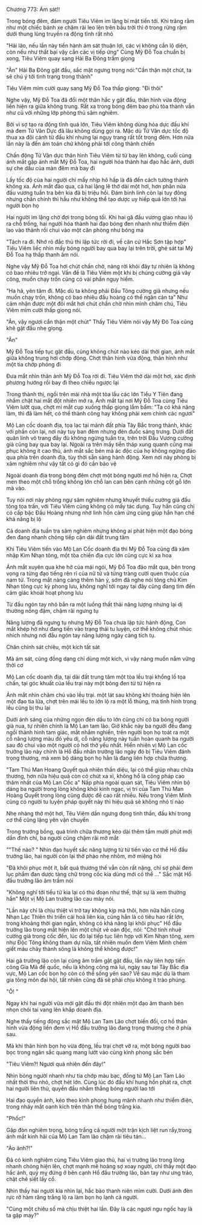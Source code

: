 




Chương 773: Ám sát!!


Trong bóng đêm, đám người Tiêu Viêm im lặng bí mật tiến tới. Khi trăng rằm như một chiếc bánh xe chậm rãi leo lên trên bầu trời thì ở trong rừng rậm dưới thung lũng truyền ra động tĩnh rất nhỏ

"Hải lão, nếu lần này tiến hành ám sát thuận lợi, các vị không cần lộ diện, còn nếu như thất bại vậy cần các vị tiếp ứng" Cùng Mỹ Đỗ Toa chuẩn bị xong, Tiêu Viêm quay sang Hải Ba Đông trầm giọng

"Ân" Hải Ba Đông gật đầu, sắc mặt ngưng trọng nói:"Cần thận một chút, ta sẽ chú ý tới tình trạng trong thành"

Tiêu Viêm mỉm cười quay sang Mỹ Đỗ Toa thấp giọng: "Đi thôi"

Nghe vậy, Mỹ Đỗ Toa đã đổi một thân hắc y gật đầu, thân hình vừa động liền hiện ra giữa không trung. Rất xa trong bóng đêm bao phủ tòa thành vẫn như cũ với những lớp phòng thủ sâm nghiêm.

Bởi vì sợ tạo ra động tĩnh quá lớn, Tiêu Viêm không dùng hỏa dực đấu khí mà đem Tử Vân Dực đã lâu không dùng gọi ra. Mặc dù Tử Vân dực tốc độ thua xa đôi cánh từ đấu khí nhưng lại ngụy trang rất tốt trong đêm. Hơn nữa lần này là đến ám toán chứ không phải tới công thành chiến

Chấn động Tử Vân dực thân hình Tiêu Viêm từ từ bay lên không, cuối cùng ánh mắt gặp ánh mắt Mỹ Đỗ Toa, hai người hóa thành hai đạo hắc ảnh, dưới sự che dấu của màn đêm mà bay đi

Lấy tốc độ của hai người chỉ mấy nhịp hô hấp là đã đến cách tường thành không xa. Ánh mắt đảo qua, cả hai lặng lẽ thở dài một hơi, hơn phân nửa đấu vương tuần tra bên kia đã bị triệu hồi. Đám binh lính còn lại tuy đông nhưng chân chính thì hầu như không thể tạo dược uy hiếp quá lớn tới hai người bọn họ

Hai người im lặng chờ đợi trong bóng tối. Khi hai gã đấu vương giao nhau lộ ra chỗ trống, hai người hóa thành hai đạo bóng đen nhanh như thiểm điện lao vào thành rồi chui vào một căn phòng như bóng ma

"Tách ra đi. Nhớ rõ đắc thủ thì lập tức rời đi, về căn cứ Hắc Sơn tập hợp" Tiêu Viêm liếc nhìn mấy bóng người bay qua bay lại trên trời, ghé sát tai Mỹ Đỗ Toa hạ thấp thanh âm nói.

Nghe vậy Mỹ Đỗ Toa hơi chút chần chờ, nàng rời khỏi đây tự nhiên là không có bao nhiêu trở ngại. Vấn đề là Tiêu Viêm một khi bị chúng cường giả vây công, muốn chạy trốn cũng có vài phần nguy hiểm.

"Ha hả, yên tâm đi. Mặc dù ta không phải Đấu Tông cường giả nhưng nếu muốn chạy trốn, không có bao nhiêu đấu hoàng có thể ngăn cản ta" Như cảm nhận được một đôi mắt hơi chút chần chờ nhìn mình chăm chú, Tiêu Viêm mỉm cười thấp giọng nói.

"Ân, vậy ngươi cẩn thận một chút" Thấy Tiêu Viêm nói vậy Mỹ Đõ Toa cũng khẽ gật đầu nhẹ giọng.

"Ân"

Mỹ Đỗ Toa tiếp tục gật đầu, cũng không chút nào kéo dài thời gian, ánh mắt giữa không trung hơi chớp động. Chợt thân hình vừa động, thân hình như một tia chớp phóng đi

Đưa mắt nhìn thân ảnh Mỹ Đỗ Toa rời đi. Tiêu Viêm thở dài một hơi, xác định phương hướng rồi bay đi theo chiều ngược lại

Trong thành thị, ngồi trên mái nhà một tòa lầu các lớn Tiểu Y Tiên đang nhắm chặt hai mắt đột nhiên mở ra. Ánh mắt tại nơi Mỹ Đỗ Toa cùng Tiêu Viêm lướt qua, chợt mi mắt cụp xuống thấp giọng lẩm bẩm: "Ta có khả năng làm, thì đã làm hết, có thể thành công hay không phải xem chính các ngươi"

Mộ Lan cốc doanh địa, tọa lạc tại mảnh đất phía Tây Bắc trong thành, khác với phần còn lại, nơi này tuy ban đêm nhưng đèn đuốc sáng trưng. Dưới đất quân lính võ trang đầy đủ không ngừng tuần tra, trên trời Đấu Vương cường giả cũng bay qua bay lại. Ngoài ra trên mấy tiễn tháp xung quanh cũng mai phục không ít cao thủ, ánh mắt sắc bén mà ác độc của họ không ngừng đảo qua phía trên doanh địa, tùy thời sẵn sàng hành động. Xem nơi này phòng bị xâm nghiêm như vậy tất có gì đó cần bảo vệ

Ngoài doanh địa trong bóng đêm chợt một bóng người mơ hồ hiện ra, Chợt men theo một chỗ trống không lớn chỗ lan can bên cạnh những cột gỗ lớn mà vào.

Tuy nói nơi này phòng ngự sâm nghiêm nhưng khuyết thiếu cường giả đấu tông tọa trấn, với Tiêu Viêm cũng không có mấy tác dụng. Tuy hắn cũng chỉ có cấp bậc Đấu Hoàng nhưng nhờ linh hồn cảm ứng cũng giúp hắn hạn chế khả năng bị lộ

Cả doanh địa tuần tra sâm nghiêm nhưng không ai phát hiện một đạo bóng đen đang nhanh chóng tiếp cận dải đất trung tâm

Khi Tiêu Viêm tiến vào Mộ Lan Cốc doanh địa thì Mỹ Đỗ Toa cũng đã xâm nhập Kim Nhạn tông, một tòa chiến địa cực lớn cũng cực kì xa hoa

Ánh mắt xuyên qua khe hở của mái ngói, Mỹ Đỗ Toa đảo mắt qua, bên trong vọng ra từng đạo tiếng rên rỉ của nữ tử và từng tràng cười quen thuộc của nam tử. Trong mắt nàng càng thêm hàn ý, sớm đã nghe nói tông chủ Kim Nhạn tông cực kỳ phong lưu, không nghĩ tới ngay tại đây cũng đang tìm đến cảm giác khoái hoạt phong lưu

Từ đầu ngón tay nhỏ bắn ra một luồng thất thải năng lượng nhưng lại dị thường nồng đậm, chậm rãi ngưng tụ

Năng lượng đã ngưng tụ nhưng Mỹ Đỗ Toa chưa lập tức hành động, Con mắt khép hờ như đang tiến vào trạng thái tu luyện, cơ thể không chút nhúc nhích nhưng nơi đầu ngón tay năng lượng ngày càng tích tụ.

Chân chính sát chiêu, một kích tất sát

Mà ám sát, cũng đồng dạng chỉ dùng một kích, vì vậy nàng muốn nắm vững thời cơ

Mộ Lan cốc doanh địa, tại dải đất trung tâm một tòa lều trại khổng lồ tọa chấn, tại góc khuất của lều trại này một bóng đen từ từ hiện ra

Ánh mắt nhìn chăm chú vào lều trại. một lát sau không khí thoáng hiện lên một đạo tia lửa, chợt trên mái lều to lớn lộ ra một lỗ thủng, mà tình hình trong lều cũng bị thu lại

Dưới ánh sáng của những ngọn đèn dầu to lớn cũng chỉ có ba bóng người già nua, tự nhiên chính là Mộ Lan tam lão. Giờ khắc này ba người đều đang ngồi thành hình tam giác, mắt nhắm nghiền, trên người bọn họ toát ra một cỗ năng lượng màu đỏ yêu dị, cỗ năng lượng này tuần hoàn quanh ba người sau đó chui vào một người có hơi thở yếu nhất. Hiển nhiên vị Mộ Lan cốc trưởng lão này chính là Hổ đầu nhân trưởng lão ngày đó bị Tiêu Viêm đánh trọng thương, mà xem bộ dáng bọn họ hẳn là đang liên hợp chữa thương.

"Tam Thú Man Hoang Quyết quả nhiên thần diệu, lại có thể giúp nhau chữa thương, hơn nữa hiệu quả còn có chút xa xỉ, không hổ là công pháp cao thâm nhất của Mộ Lan Cốc a" Nấp phía ngoài quan sát, Tiêu Viêm nhìn bộ dáng ba người trong lòng không khỏi kinh ngạc, vị trí của Tam Thú Man Hoàng Quyết trong lòng cũng được đề cao rất nhiều. Nếu trong Viêm Minh cũng có người tu luyện pháp quyết này thì hiệu quả sẽ không nhỏ tí nào

Nhẹ nhàng thở một hơi, Têu Viêm dần ngưng đọng tinh thần, đấu khí trong cơ thể cũng lặng yên vận chuyển

Trong trướng bồng, quá trình chữa thương kéo dài thêm tầm mười phút mới dần đình chỉ, ba người cũng chậm rãi mở mắt

""Thế nào? " Nhìn đạo huyết sắc năng lượng từ từ tiến vào cơ thể Hổ đầu trưởng lão, hai người còn lại thở phào nhẹ nhõm, mở miệng hỏi

"Đã khôi phục một ít, bất quá thương thế vẫn còn rất nặng, chỉ sợ phải đem lục phẩm đan dược tàng chữ trong cốc kia dùng mới có thể …" Sắc mặt Hổ đầu trưởng lão âm trầm nói

"Không nghĩ tới tiểu tử kia lại có thủ đoạn như thế, thật sự là xem thường hắn" Một vị Mộ Lan trưởng lão cau mày nói.

"Lần này chỉ là chịu thiệt vì trở tay không kịp mà thôi, hơn nữa hắn cùng Nhạn Lạc Thiên thi triển cái hoả liên kia, cũng hẳn là có tiêu hao rất lớn, trong khoảng thời gian ngắn, không có khả năng lại khôi phục" Hổ đầu trưởng lão trong mắt hiện lên một chút vẻ oán độc, nói: "Chờ tinh nhuệ cường giả trong cốc đến, lúc đó lại tiếp tục liên hợp với Kim Nhạn tông, xem như Độc Tông không tham dự nữa, tất nhiên muốn đem Viêm Minh chém giết máu chảy thành sông là không thể không được!"

Hai gã trưởng lão còn lại cũng âm trầm gật gật đầu, lần này liên hợp tiến công Gia Mã đế quốc, nếu là không công mà lui, ngày sau tại Tây Bắc địa vực, Mộ Lan cốc bọn họ còn có thể sống yên sao? Về sau mặc dù là tham gia tông môn đại hội, tất nhiên cũng đã sẽ phải chịu không ít trào phúng.

"Ô! "

Ngay khi hai người vừa mới gật đầu thì đột nhiên một đạo âm thanh bén nhọn chói tai vang lên khắp doanh địa.

Nghe thấy tiếng động sắc mặt Mộ Lan Tam Lão chợt biến đổi, cơ hồ thân hình vừa động liền đem vị Hổ đầu trưởng lão đang trọng thương che ở phía sau.

Mà khi thân hình bọn họ vừa động, lều trại chợt vỡ ra, một bóng người bao bọc trong ngân sắc quang mang lướt vào cùng kình phong sắc bén

"Tiêu Viêm?! Ngươi quả nhiên đến đây!"

Nhìn bóng người nhanh như tia chớp màu bạc, đồng tử Mộ Lan Tam Lão nhất thời thu nhỏ, chợt hét lớn. Cùng lúc đó đấu khí hung hồn phát ra, chợt hai người liên thủ, quyền đầu nhắm thẳng bóng người lao tới

Hai đạo quyền ảnh, kéo theo kình phong hung mãnh nhanh như thiểm điện, trong nháy mắt oanh kích trên thân thể bóng trắng kia.

"Phốc!"

Gặp đòn nghiêm trọng, bóng trắng cả người một trận kịch liệt run rẩy,trong ánh mắt kinh hãi của Mộ Lan Tam lão chậm rãi tiêu tán...

"Ảo ảnh?!"

Đã có kinh nghiệm cùng Tiêu Viêm giao thủ, hai vị trưởng lão trong lòng nhanh chóng hiện lên, chợt mạnh mẽ hoảng sợ xoay người, chỉ thấy một đạo hắc ảnh, quỷ mỵ đứng ở bên cạnh Hổ đầu trưởng lão, bàn tay như ưng trảo, chặt chẽ siết lấy cổ.

Nhìn thấy hai người kia nhìn lại, hắc bào thanh niên mỉm cười. Dưới ánh đèn rực rỡ hàm răng trắng lộ ra làm bọn họ lạnh cả người.

"Cùng một chiêu số mà chịu thiệt hai lần. Đây là các ngươi ngu ngốc hay là ta gặp may?"




